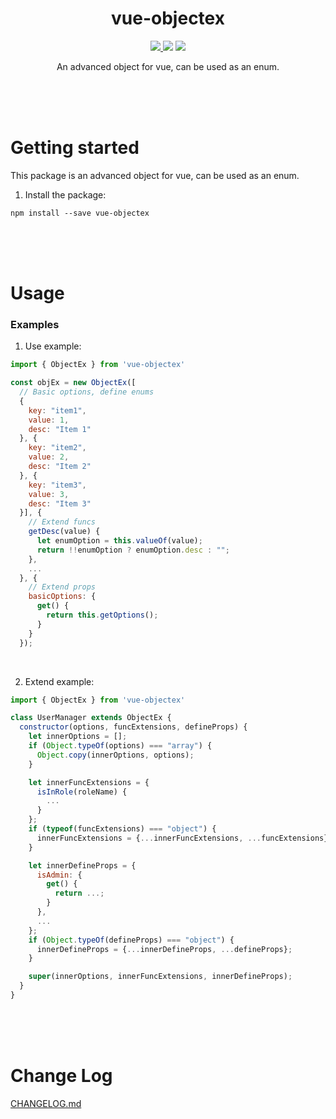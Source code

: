 <h1 align="center">vue-objectex</h1>

<p align="center">
<a href="https://www.npmjs.com/package/vue-objectex"><img src="https://img.shields.io/npm/v/vue-objectex.svg"/> <img src="https://img.shields.io/npm/dm/vue-objectex.svg"/></a> <a href="https://vuejs.org/"><img src="https://img.shields.io/badge/vue-2.x-brightgreen.svg"/></a>
</p>

<p align="center">
An advanced object for vue, can be used as an enum.
</p>

<br />
<br />
<br />

# Getting started

This package is an advanced object for vue, can be used as an enum.

1. Install the package:
```
npm install --save vue-objectex
```

<br />
<br />
<br />

# Usage

### Examples

1. Use example:
```javascript
import { ObjectEx } from 'vue-objectex'

const objEx = new ObjectEx([
  // Basic options, define enums
  {
    key: "item1",
    value: 1,
    desc: "Item 1"
  }, {
    key: "item2",
    value: 2,
    desc: "Item 2"
  }, {
    key: "item3",
    value: 3,
    desc: "Item 3"
  }], {
    // Extend funcs
    getDesc(value) {
      let enumOption = this.valueOf(value);
      return !!enumOption ? enumOption.desc : "";
    },
    ...
  }, {
    // Extend props
    basicOptions: {
      get() {
        return this.getOptions();
      }
    }
  });
```

<br />

2. Extend example:
```javascript
import { ObjectEx } from 'vue-objectex'

class UserManager extends ObjectEx {
  constructor(options, funcExtensions, defineProps) {
    let innerOptions = [];
    if (Object.typeOf(options) === "array") {
      Object.copy(innerOptions, options);
    }

    let innerFuncExtensions = {
      isInRole(roleName) {
        ...
      }
    };
    if (typeof(funcExtensions) === "object") {
      innerFuncExtensions = {...innerFuncExtensions, ...funcExtensions};
    }

    let innerDefineProps = {
      isAdmin: {
        get() {
          return ...;
        }
      },
      ...
    };
    if (Object.typeOf(defineProps) === "object") {
      innerDefineProps = {...innerDefineProps, ...defineProps};
    }

    super(innerOptions, innerFuncExtensions, innerDefineProps);
  }
}
```

<br />
<br />
<br />

# Change Log

<a href="https://github.com/louisnikai/vue-objectex/blob/master/CHANGELOG.md">CHANGELOG.md</a>

<br />
<br />
<br />
